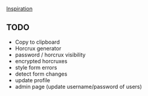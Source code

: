 [Inspiration](https://kaizoku.hashnode.dev/double-blind-passwords-aka-horcruxing#double-blind-passwords-aka-horcruxing)
## TODO
+ Copy to clipboard
+ Horcrux generator
+ password / horcrux visibility
+ encrypted horcruxes
+ style form errors
+ detect form changes
+ update profile
+ admin page (update username/password of users)
